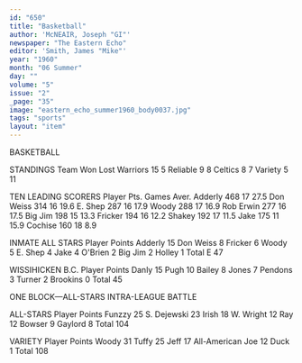 ```yaml
---
id: "650"
title: "Basketball"
author: 'McNEAIR, Joseph "GI"'
newspaper: "The Eastern Echo"
editor: 'Smith, James "Mike"'
year: "1960"
month: "06 Summer"
day: ""
volume: "5"
issue: "2"
_page: "35"
image: "eastern_echo_summer1960_body0037.jpg"
tags: "sports"
layout: "item"
---
```

BASKETBALL

STANDINGS
Team       Won  Lost
Warriors    15   5
Reliable     9   8
Celtics      8   7
Variety      5   11

TEN LEADING SCORERS
Player      Pts.  Games  Aver.
Adderly     468    17     27.5
Don Weiss   314    16     19.6
E. Shep     287    16     17.9
Woody       288    17     16.9
Rob Erwin   277    16     17.5
Big Jim     198    15     13.3
Fricker     194    16     12.2
Shakey      192    17     11.5
Jake        175    11     15.9
Cochise     160    18      8.9

INMATE ALL STARS
Player     Points
Adderly     15
Don Weiss    8
Fricker      6
Woody        5
E. Shep      4
Jake         4
O'Brien      2
Big Jim      2
Holley       1
Total E     47

WISSIHICKEN B.C.
Player  Points
Danly     15
Pugh      10
Bailey     8
Jones      7
Pendons    3
Turner     2
Brookins   0
Total     45

ONE BLOCK—ALL-STARS 
INTRA-LEAGUE BATTLE

ALL-STARS
Player     Points
Funzzy        25
S. Dejewski   23
Irish         18
W. Wright     12
Ray           12
Bowser         9
Gaylord        8
Total        104

VARIETY
Player           Points
Woody             31
Tuffy             25
Jeff              17
All-American Joe  12
Duck               1
Total            108

